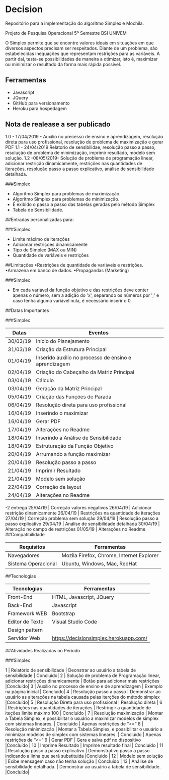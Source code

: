 # Decision

Repositório para a implementação do algoritmo Simplex e Mochila.

Projeto de Pesquisa Operacional
5º Semestre BSI UNIVEM

O Simplex permite que se encontre valores ideais em situações em que diversos aspectos precisam ser respeitados. Diante de um problema, são estabelecidas inequações que representam restrições para as variáveis. A partir daí, testa-se possibilidades de maneira a otimizar, isto é, maximizar ou minimizar o resultado da forma mais rápida possível.

## Ferramentas

- Javascript
- JQuery
- GitHub para versionamento
- Heroku para hospedagem

## Nota de realease a ser publicado
1.0 - 17/04/2019 - Auxílio no precesso de ensino e aprendizagem, resolução direta para uso profissional, resolução de problema de maximização e gerar PDF 
1.1 - 24/04/2019 Relatorio de sensibilidae, resolução passo a passo, resolução de problema de minimização, imprimir resultado, modelo sem solução.
1.2 -08/05/2019- Solução de problema de programação linear, adicionar restrição dinamicamente, restrições nas quantidades de iterações, resolução passo a passo explicativo, análise de sensibilidade detalhada. 

###Simplex

- Algoritmo Simplex para problemas de maximização.
- Algoritmo Simplex para problemas de minimização.
- É exibido o passo a passo das tabelas geradas pelo método Simplex
- Tabela de Sensibilidade.

##Entradas personalizadas para:

###Simplex

- Limite máximo de iterações
- Adicionar restriçoes dinamicamente
- Tipo de Simplex (MAX ou MIN)
- Quantidade de variáveis e restrições

##Limitações
•Restrições de quantidade de variáveis e restrições.
•Armazena em banco de dados.
•Propagandas (Marketing)

###Simplex

- Em cada variável da função objetivo e das restrições deve conter apenas o número, sem a adição do 'x', separando os números por ';' e caso tenha alguma variável nula, é necessário inserir o 0.

##Datas Importantes

###Simplex

Datas | Eventos
--------- | ------
30/03/19     | Início do Planejamento
31/03/19    | Criação da Estrutura Principal
01/04/19    | Inserido auxilio no processo de ensino e aprendizagem
02/04/19    | Criação do Cabeçalho da Matriz Principal
03/04/19  | Cálculo
03/04/19  | Geração da Matriz Principal
05/04/19    | Criação das Funções de Parada
06/04/19    | Resolução direta para uso profissional
16/04/19    | Inserindo o maximizar
16/04/19    | Gerar PDF
17/04/19    | Alterações no Readme
18/04/19    | Inserindo a Análise de Sensibilidade
18/04/19    | Estruturação da Função Objetivo
20/04/19    | Arrumando a função maximizar
20/04/19    | Resolução passo a passo
21/04/19    | Imprimir Resultado
21/04/19    | Modelo sem solução
22/04/19    | Correção de layout
24/04/19    | Alterações no Readme
-2 entrega
25/04/19    | Correção valores negativos 
26/04/19    | Adicionar restrição dinamicamente
26/04/19    | Restrições na quantidade de iterações
27/04/19    | Correção problema sem solução
29/04/19    | Resolução passo a passo explicativo
29/04/19    | Análise de sensibilidade detalhada
30/04/19    | Alteração no campo de restrições
01/05/19    | Alterações no Readme
##Compatibilidade

Requisitos | Ferramentas
--------- | ------
Navegadores     | Mozila Firefox, Chrome, Internet Explorer
Sistema Operacional    | Ubuntu, Windows, Mac, RedHat

##Tecnologias

Tecnologias | Ferramentas
--------- | ------
Front-End     | HTML, Javascript, JQuery
Back-End    | Javascript
Framework WEB    | Bootstrap
Editor de Texto  | Visual Studio Code
Design pattern  |
Servidor Web    | https://decisionsimplex.herokuapp.com/

##Atividades Realizadas no Período

###Simplex

1 | Relatório de sensibilidade | Deonstrar ao usuário a tabela de sensibilidade | Concluído|
2 | Solução de problema de Programação linear, adicionar restrições dinamicamente | Botão para adicionar mais restrições |Concluído|
3 | Auxílio no processo de ensino e de aprendizagem | Exemplo na página inicial | Concluído| 
4 | Resolução passo a passo | Demonstrar ao usuário as alterações na tabela causada pelas iterções do método simplex |Concluído| 
5 | Resolução Direta para uso profissional | Resolução direta |
6 | Restrições nas quantidades de iterações | Restringir a quantidade de iteções limite máximo 100 | Concluído |
7 | Resolução maximização | Montar a Tabela Simplex, e possibilitar o usuário a maximizar modelos de simplex com sistemas lineares. | Concluído | Apenas restrições de “<=”
8 | Resolução minimização | Montar a Tabela Simplex, e possibilitar o usuário a minimizar modelos de simplex com sistemas lineares. | Concluído | Apenas restrições de “<=”
9 | Gerar PDF | Gera e salva pdf no dispositivo |Concluído | 
10 | Imprime Resultado | Imprime resultado final | Concluído | 
11 | Resolução passo a passo explicativo | Demonstrativo passo a passo indicando a linha que será substituida |Concluído |
12 | Modelo sem solução | Exibe mensagem caso não tenha solução | Concluído |
13 | Análise de sensibilidade detalhada. |  Demonstrar ao usuário a tabela de sensibilidade. |Concluído|

